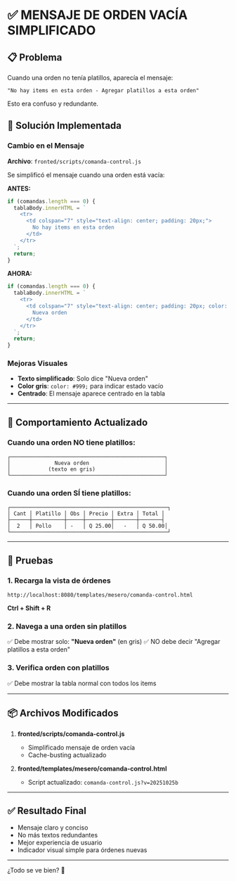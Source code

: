# ✅ MENSAJE DE ORDEN VACÍA SIMPLIFICADO

## 📋 Problema
Cuando una orden no tenía platillos, aparecía el mensaje:
```
"No hay items en esta orden - Agregar platillos a esta orden"
```

Esto era confuso y redundante.

## 🔧 Solución Implementada

### Cambio en el Mensaje
**Archivo**: `fronted/scripts/comanda-control.js`

Se simplificó el mensaje cuando una orden está vacía:

**ANTES:**
```javascript
if (comandas.length === 0) {
  tablaBody.innerHTML = `
    <tr>
      <td colspan="7" style="text-align: center; padding: 20px;">
        No hay items en esta orden
      </td>
    </tr>
  `;
  return;
}
```

**AHORA:**
```javascript
if (comandas.length === 0) {
  tablaBody.innerHTML = `
    <tr>
      <td colspan="7" style="text-align: center; padding: 20px; color: #999;">
        Nueva orden
      </td>
    </tr>
  `;
  return;
}
```

### Mejoras Visuales

- **Texto simplificado**: Solo dice "Nueva orden"
- **Color gris**: `color: #999;` para indicar estado vacío
- **Centrado**: El mensaje aparece centrado en la tabla

---

## 🎯 Comportamiento Actualizado

### Cuando una orden NO tiene platillos:
```
┌─────────────────────────────────────────────────┐
│              Nueva orden                        │
│            (texto en gris)                      │
└─────────────────────────────────────────────────┘
```

### Cuando una orden SÍ tiene platillos:
```
┌──────────────────────────────────────────────────┐
│ Cant │ Platillo │ Obs │ Precio │ Extra │ Total │
├──────┼──────────┼─────┼────────┼───────┼───────┤
│  2   │ Pollo    │ -   │ Q 25.00│   -   │ Q 50.00│
└──────────────────────────────────────────────────┘
```

---

## 🧪 Pruebas

### 1. Recarga la vista de órdenes
```
http://localhost:8080/templates/mesero/comanda-control.html
```
**Ctrl + Shift + R**

### 2. Navega a una orden sin platillos
✅ Debe mostrar solo: **"Nueva orden"** (en gris)
✅ NO debe decir "Agregar platillos a esta orden"

### 3. Verifica orden con platillos
✅ Debe mostrar la tabla normal con todos los items

---

## 📦 Archivos Modificados

1. **fronted/scripts/comanda-control.js**
   - Simplificado mensaje de orden vacía
   - Cache-busting actualizado

2. **fronted/templates/mesero/comanda-control.html**
   - Script actualizado: `comanda-control.js?v=20251025b`

---

## ✅ Resultado Final

- Mensaje claro y conciso
- No más textos redundantes
- Mejor experiencia de usuario
- Indicador visual simple para órdenes nuevas

---

¿Todo se ve bien? 🚀



